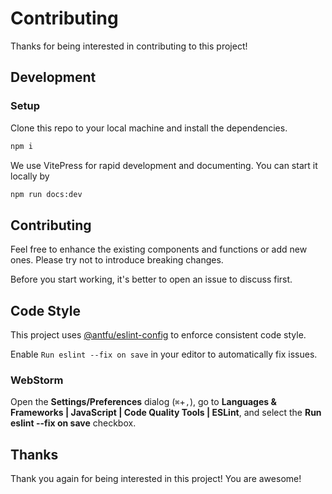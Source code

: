 # Contributing

Thanks for being interested in contributing to this project!

## Development

### Setup

Clone this repo to your local machine and install the dependencies.

```bash
npm i
```

We use VitePress for rapid development and documenting. You can start it locally by

```bash
npm run docs:dev
```

## Contributing

Feel free to enhance the existing components and functions or add new ones. Please try not to introduce breaking changes.

Before you start working, it's better to open an issue to discuss first.

## Code Style

This project uses [@antfu/eslint-config](https://github.com/antfu/eslint-config) to enforce consistent code style.

Enable `Run eslint --fix on save` in your editor to automatically fix issues.

### WebStorm 

Open the **Settings/Preferences** dialog (`⌘`+`,`), go to **Languages & Frameworks | JavaScript | Code Quality Tools 
| ESLint**, and select the **Run eslint --fix on save** checkbox.

## Thanks

Thank you again for being interested in this project! You are awesome!
